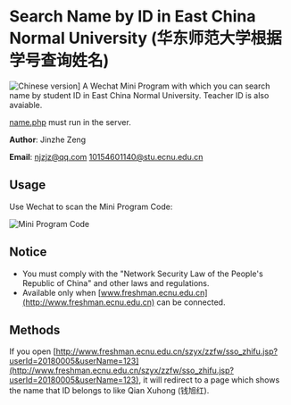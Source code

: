 # Search Name by ID in East China Normal University (华东师范大学根据学号查询姓名)
![Chinese version](https://jaywcjlove.github.io/sb/lang/chinese.svg)]
A Wechat Mini Program with which you can search name by student ID in East China Normal University. Teacher ID is also avaiable.

[name.php](https://github.com/njzjz/search-name-by-id-web/blob/master/name.php) must run in the server.

**Author**: Jinzhe Zeng

**Email**: njzjz@qq.com 10154601140@stu.ecnu.edu.cn

## Usage
Use Wechat to scan the Mini Program Code:

![Mini Program Code](https://i.loli.net/2018/07/07/5b3f98074cc1a.jpg)

## Notice
* You must comply with the "Network Security Law of the People's Republic of China" and other laws and regulations.
* Available only when [www.freshman.ecnu.edu.cn](http://www.freshman.ecnu.edu.cn) can be connected.

## Methods
If you open [http://www.freshman.ecnu.edu.cn/szyx/zzfw/sso_zhifu.jsp?userId=20180005&userName=123](http://www.freshman.ecnu.edu.cn/szyx/zzfw/sso_zhifu.jsp?userId=20180005&userName=123), it will redirect to a page which shows the name that ID belongs to like Qian Xuhong (钱旭红). 